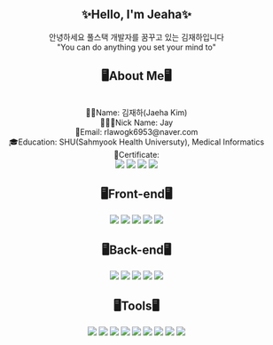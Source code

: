 <div align="center">

<h2>✨Hello, I'm Jeaha✨</h2>
안녕하세요 풀스택 개발자를 꿈꾸고 있는 김재하입니다<br />
"You can do anything you set your mind to"<br />

<h2>🖥️About Me🖥️</h2>
<br />
👦🏻Name: 김재하(Jaeha Kim)<br />
👨🏻‍💻Nick Name: Jay<br />
📧Email: rlawogk6953@naver.com<br />
🎓Education: SHU(Sahmyook Health Universuty), Medical Informatics<br />
🪪Certificate: <br />
<img src="https://img.shields.io/badge/Jay_1105-371D1E?style=flat&logo=kakaotalk&logoColor=FFCD00"/>
<img src="https://img.shields.io/badge/dev_jay1-E4405F?style=flat&logo=instagram&logoColor=white"/>
<img src="https://img.shields.io/badge/rlawogk6953@naver.com-03C75A?style=flat&logo=naver&logoColor=white"/>
<img src="https://img.shields.io/badge/rlawogk6953@gmail.com-EA4335?style=flat&logo=gmail&logoColor=white"/>

<h2>🖥️Front-end🖥️</h2>
<img src="https://img.shields.io/badge/HTML-E34F26?style=flat&logo=html5&logoColor=white"/>
<img src="https://img.shields.io/badge/CSS-1572B6?style=flat&logo=css3&logoColor=white"/>
<img src="https://img.shields.io/badge/JavaScript-F7DF1E?style=flat&logo=javascript&logoColor=white"/>
<img src="https://img.shields.io/badge/React-61DAFB?style=flat&logo=react&logoColor=white"/>
<img src="https://img.shields.io/badge/Node.RED-8F0000?style=flat&logo=nodered&logoColor=white"/>

<h2>🖥️Back-end🖥️</h2>
<img src="https://img.shields.io/badge/java-%23ED8B00.svg?style=flat&logo=java&logoColor=white"/>
<img src="https://img.shields.io/badge/Kotlin-7F52FF?style=flat&logo=kotlin&logoColor=white"/>
<img src="https://img.shields.io/badge/MySQL-4479A1?style=flat&logo=mysql&logoColor=white"/>
<img src="https://img.shields.io/badge/Oracle-F80000?style=flat&logo=oracle&logoColor=white"/>
<img src="https://img.shields.io/badge/Node.js-339933?style=flat&logo=nodejs&logoColor=white"/>

<h2>🖥️Tools🖥️</h2>
<img src="https://img.shields.io/badge/Git-F05032?style=flat&logo=git&logoColor=white"/>
<img src="https://img.shields.io/badge/GitHub-181717?style=flat&logo=github&logoColor=white"/>
<img src="https://img.shields.io/badge/Sourcetree-0052CC?style=flat&logo=sourcetree&logoColor=white"/>
<img src="https://img.shields.io/badge/Visual_Studio_Code-007ACC?style=flat&logo=visualstudiocode&logoColor=white"/>
<img src="https://img.shields.io/badge/Visual_Studio-5C2D91?style=flat&logo=visualstudio&logoColor=white"/>
<img src="https://img.shields.io/badge/IntelliJ_IDEA-000000?style=flat&logo=intellijidea&logoColor=white"/>
<img src="https://img.shields.io/badge/Arduino-00979D?style=flat&logo=arduino&logoColor=white"/>
<img src="https://img.shields.io/badge/Eclipse_IDE-2C2255?style=flat&logo=eclipseide&logoColor=white"/>
<img src="https://img.shields.io/badge/Android_Studio-3DDC84?style=flat&logo=androidstudio&logoColor=white"/>
